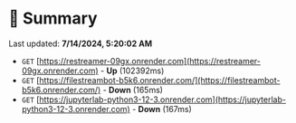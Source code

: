 # 📖 Summary
Last updated: **7/14/2024, 5:20:02 AM**

- `GET` [https://restreamer-09gx.onrender.com](https://restreamer-09gx.onrender.com) - **Up** (102392ms)
- `GET` [https://filestreambot-b5k6.onrender.com/](https://filestreambot-b5k6.onrender.com/) - **Down** (165ms)
- `GET` [https://jupyterlab-python3-12-3.onrender.com](https://jupyterlab-python3-12-3.onrender.com) - **Down** (167ms)
